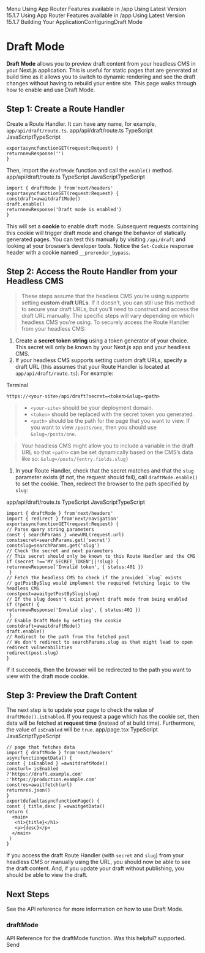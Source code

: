 Menu
Using App Router
Features available in /app
Using Latest Version
15.1.7
Using App Router
Features available in /app
Using Latest Version
15.1.7
Building Your ApplicationConfiguringDraft Mode
# Draft Mode
**Draft Mode** allows you to preview draft content from your headless CMS in your Next.js application. This is useful for static pages that are generated at build time as it allows you to switch to dynamic rendering and see the draft changes without having to rebuild your entire site.
This page walks through how to enable and use Draft Mode.
## Step 1: Create a Route Handler
Create a Route Handler. It can have any name, for example, `app/api/draft/route.ts`.
app/api/draft/route.ts
TypeScript
JavaScriptTypeScript
```
exportasyncfunctionGET(request:Request) {
returnnewResponse('')
}
```

Then, import the `draftMode` function and call the `enable()` method.
app/api/draft/route.ts
TypeScript
JavaScriptTypeScript
```
import { draftMode } from'next/headers'
exportasyncfunctionGET(request:Request) {
constdraft=awaitdraftMode()
draft.enable()
returnnewResponse('Draft mode is enabled')
}
```

This will set a **cookie** to enable draft mode. Subsequent requests containing this cookie will trigger draft mode and change the behavior of statically generated pages.
You can test this manually by visiting `/api/draft` and looking at your browser’s developer tools. Notice the `Set-Cookie` response header with a cookie named `__prerender_bypass`.
## Step 2: Access the Route Handler from your Headless CMS
> These steps assume that the headless CMS you’re using supports setting **custom draft URLs**. If it doesn’t, you can still use this method to secure your draft URLs, but you’ll need to construct and access the draft URL manually. The specific steps will vary depending on which headless CMS you’re using.
To securely access the Route Handler from your headless CMS:
  1. Create a **secret token string** using a token generator of your choice. This secret will only be known by your Next.js app and your headless CMS.
  2. If your headless CMS supports setting custom draft URLs, specify a draft URL (this assumes that your Route Handler is located at `app/api/draft/route.ts`). For example:


Terminal
```
https://<your-site>/api/draft?secret=<token>&slug=<path>
```

>   * `<your-site>` should be your deployment domain.
>   * `<token>` should be replaced with the secret token you generated.
>   * `<path>` should be the path for the page that you want to view. If you want to view `/posts/one`, then you should use `&slug=/posts/one`.
> 

> Your headless CMS might allow you to include a variable in the draft URL so that `<path>` can be set dynamically based on the CMS’s data like so: `&slug=/posts/{entry.fields.slug}`
  1. In your Route Handler, check that the secret matches and that the `slug` parameter exists (if not, the request should fail), call `draftMode.enable()` to set the cookie. Then, redirect the browser to the path specified by `slug`:


app/api/draft/route.ts
TypeScript
JavaScriptTypeScript
```
import { draftMode } from'next/headers'
import { redirect } from'next/navigation'
exportasyncfunctionGET(request:Request) {
// Parse query string parameters
const { searchParams } =newURL(request.url)
constsecret=searchParams.get('secret')
constslug=searchParams.get('slug')
// Check the secret and next parameters
// This secret should only be known to this Route Handler and the CMS
if (secret !=='MY_SECRET_TOKEN'||!slug) {
returnnewResponse('Invalid token', { status:401 })
 }
// Fetch the headless CMS to check if the provided `slug` exists
// getPostBySlug would implement the required fetching logic to the headless CMS
constpost=awaitgetPostBySlug(slug)
// If the slug doesn't exist prevent draft mode from being enabled
if (!post) {
returnnewResponse('Invalid slug', { status:401 })
 }
// Enable Draft Mode by setting the cookie
constdraft=awaitdraftMode()
draft.enable()
// Redirect to the path from the fetched post
// We don't redirect to searchParams.slug as that might lead to open redirect vulnerabilities
redirect(post.slug)
}
```

If it succeeds, then the browser will be redirected to the path you want to view with the draft mode cookie.
## Step 3: Preview the Draft Content
The next step is to update your page to check the value of `draftMode().isEnabled`.
If you request a page which has the cookie set, then data will be fetched at **request time** (instead of at build time).
Furthermore, the value of `isEnabled` will be `true`.
app/page.tsx
TypeScript
JavaScriptTypeScript
```
// page that fetches data
import { draftMode } from'next/headers'
asyncfunctiongetData() {
const { isEnabled } =awaitdraftMode()
consturl= isEnabled
?'https://draft.example.com'
:'https://production.example.com'
constres=awaitfetch(url)
returnres.json()
}
exportdefaultasyncfunctionPage() {
const { title,desc } =awaitgetData()
return (
  <main>
   <h1>{title}</h1>
   <p>{desc}</p>
  </main>
 )
}
```

If you access the draft Route Handler (with `secret` and `slug`) from your headless CMS or manually using the URL, you should now be able to see the draft content. And, if you update your draft without publishing, you should be able to view the draft.
## Next Steps
See the API reference for more information on how to use Draft Mode.
### draftMode
API Reference for the draftMode function.
Was this helpful?
supported.
Send
